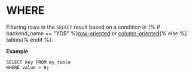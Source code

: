 # WHERE

Filtering rows in the `SELECT`  result based on a condition in {% if backend_name == "YDB" %}[row-oriented](../../../../../concepts/datamodel/table.md#row-oriented-tables) or [column-oriented](../../../../../concepts/datamodel/table.md#column-oriented-tables){% else %} tables{% endif %}.

**Example**

```yql
SELECT key FROM my_table
WHERE value > 0;
```

